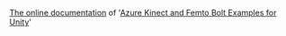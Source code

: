 [The online documentation](https://github.com/rfilkov/k4adocs/wiki) of '[Azure Kinect and Femto Bolt Examples for Unity](https://assetstore.unity.com/packages/slug/149700)'
